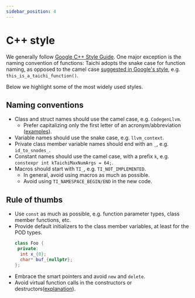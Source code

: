 ```yaml
---
sidebar_position: 4
---
```


# C++ style

We generally follow [Google C++ Style Guide](https://google.github.io/styleguide/cppguide.html). One major exception is the naming convention of functions: Taichi adopts the snake case for function naming, as opposed to the camel case [suggested in Google's style](https://google.github.io/styleguide/cppguide.html#Function_Names), e.g. `this_is_a_taichi_function()`.

Below we highlight some of the most widely used styles.

## Naming conventions

- Class and struct names should use the camel case, e.g. `CodegenLlvm`.
  - Prefer capitalizing only the first letter of an acronym/abbreviation ([examples](https://google.github.io/styleguide/jsguide.html#naming-camel-case-defined)).
- Variable names should use the snake case, e.g. `llvm_context`.
- Private class member variable names should end with an `_`, e.g. `id_to_snodes_`.
- Constant names should use the camel case, with a prefix `k`, e.g. `constexpr int kTaichiMaxNumArgs = 64;`.
- Macros should start with `TI_`, e.g. `TI_NOT_IMPLEMENTED`.
  - In general, avoid using macros as much as possible.
  - Avoid using `TI_NAMESPACE_BEGIN/END` in the new code.

## Rule of thumbs

- Use `const` as much as possible, e.g. function parameter types, class member functions, etc.
- Provide default initializers to the class member variables, at least for the POD types.
  ```cpp
  class Foo {
   private:
    int x_{0};
    char* buf_{nullptr};
  };
  ```
- Embrace the smart pointers and avoid `new` and `delete`.
- Avoid virtual function calls in the constructors or destructors([explanation](https://wiki.sei.cmu.edu/confluence/display/cplusplus/OOP50-CPP.+Do+not+invoke+virtual+functions+from+constructors+or+destructors)).
